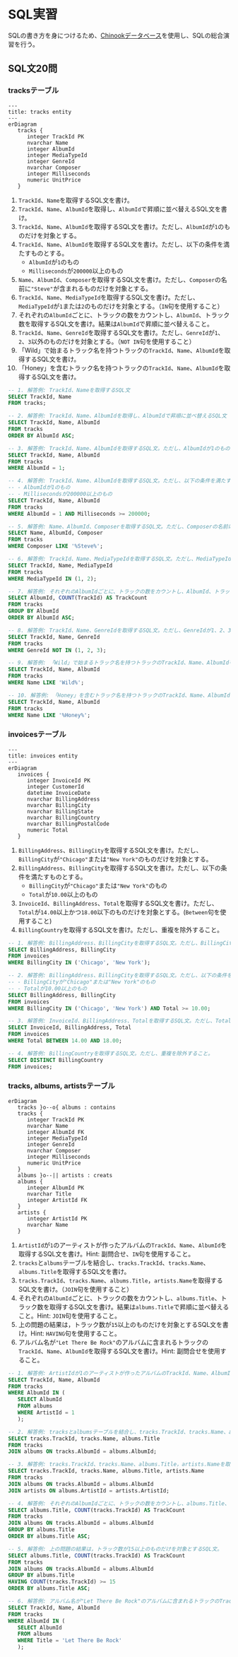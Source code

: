 # SQL実習

SQLの書き方を身につけるため、[Chinookデータベース](chinook.md)を使用し、SQLの総合演習を行う。

## SQL文20問

### tracksテーブル

```{mermaid}
---
title: tracks entity
---
erDiagram 
   tracks {
      integer TrackId PK
      nvarchar Name
      integer AlbumId
      integer MediaTypeId
      integer GenreId
      nvarchar Composer
      integer Milliseconds
      numeric UnitPrice
   }
```

1. `TrackId`、`Name`を取得するSQL文を書け。
2. `TrackId`、`Name`、`AlbumId`を取得し、`AlbumId`で昇順に並べ替えるSQL文を書け。
3. `TrackId`、`Name`、`AlbumId`を取得するSQL文を書け。ただし、`AlbumId`が`1`のものだけを対象とする。
4. `TrackId`、`Name`、`AlbumId`を取得するSQL文を書け。ただし、以下の条件を満たすものとする。
   - `AlbumId`が`1`のもの
   - `Milliseconds`が`200000`以上のもの
5. `Name`、`AlbumId`、`Composer`を取得するSQL文を書け。ただし、`Composer`の名前に`"Steve"`が含まれるものだけを対象とする。
6. `TrackId`、`Name`、`MediaTypeId`を取得するSQL文を書け。ただし、`MediaTypeId`が`1`または`2`のものだけを対象とする。（`IN`句を使用すること）
7. それぞれの`AlbumId`ごとに、トラックの数をカウントし、`AlbumId`、トラック数を取得するSQL文を書け。結果は`AlbumId`で昇順に並べ替えること。
8. `TrackId`、`Name`、`GenreId`を取得するSQL文を書け。ただし、`GenreId`が`1`、`2`、`3`以外のものだけを対象とする。（`NOT IN`句を使用すること）
9. 「Wild」で始まるトラック名を持つトラックの`TrackId`、`Name`、`AlbumId`を取得するSQL文を書け。
10. 「Honey」を含むトラック名を持つトラックの`TrackId`、`Name`、`AlbumId`を取得するSQL文を書け。

```sql
-- 1. 解答例: TrackId、Nameを取得するSQL文
SELECT TrackId, Name 
FROM tracks;

-- 2. 解答例: TrackId、Name、AlbumIdを取得し、AlbumIdで昇順に並べ替えるSQL文
SELECT TrackId, Name, AlbumId 
FROM tracks 
ORDER BY AlbumId ASC;

-- 3. 解答例: TrackId、Name、AlbumIdを取得するSQL文。ただし、AlbumIdが1のものだけを対象とする。
SELECT TrackId, Name, AlbumId 
FROM tracks 
WHERE AlbumId = 1;

-- 4. 解答例: TrackId、Name、AlbumIdを取得するSQL文。ただし、以下の条件を満たすものとする。
-- - AlbumIdが1のもの
-- - Millisecondsが200000以上のもの
SELECT TrackId, Name, AlbumId 
FROM tracks
WHERE AlbumId = 1 AND Milliseconds >= 200000;

-- 5. 解答例: Name、AlbumId、Composerを取得するSQL文。ただし、Composerの名前に"Steve"が含まれるものだけを対象とする。
SELECT Name, AlbumId, Composer 
FROM tracks
WHERE Composer LIKE '%Steve%';

-- 6. 解答例: TrackId、Name、MediaTypeIdを取得するSQL文。ただし、MediaTypeIdが1または2のものだけを対象とする。
SELECT TrackId, Name, MediaTypeId 
FROM tracks
WHERE MediaTypeId IN (1, 2);

-- 7. 解答例: それぞれのAlbumIdごとに、トラックの数をカウントし、AlbumId、トラック数を取得するSQL文。結果はAlbumIdで昇順に並べ替えること。
SELECT AlbumId, COUNT(TrackId) AS TrackCount
FROM tracks
GROUP BY AlbumId
ORDER BY AlbumId ASC;

-- 8. 解答例: TrackId、Name、GenreIdを取得するSQL文。ただし、GenreIdが1、2、3以外のものだけを対象とする。
SELECT TrackId, Name, GenreId 
FROM tracks
WHERE GenreId NOT IN (1, 2, 3);

-- 9. 解答例: 「Wild」で始まるトラック名を持つトラックのTrackId、Name、AlbumIdを取得するSQL文。
SELECT TrackId, Name, AlbumId 
FROM tracks
WHERE Name LIKE 'Wild%';

-- 10. 解答例: 「Honey」を含むトラック名を持つトラックのTrackId、Name、AlbumIdを取得するSQL文。
SELECT TrackId, Name, AlbumId 
FROM tracks
WHERE Name LIKE '%Honey%';
```



### invoicesテーブル

```{mermaid}
---
title: invoices entity
---
erDiagram
   invoices {
      integer InvoiceId PK
      integer CustomerId
      datetime InvoiceDate
      nvarchar BillingAddress
      nvarchar BillingCity
      nvarchar BillingState
      nvarchar BillingCountry
      nvarchar BillingPostalCode
      numeric Total
   }
```

1. `BillingAddress`、`BillingCity`を取得するSQL文を書け。ただし、`BillingCity`が`"Chicago"`または`"New York"`のものだけを対象とする。
2. `BillingAddress`、`BillingCity`を取得するSQL文を書け。ただし、以下の条件を満たすものとする。
   - `BillingCity`が`"Chicago"`または`"New York"`のもの
   - `Total`が`10.00`以上のもの
3. `InvoiceId`、`BillingAddress`、`Total`を取得するSQL文を書け。ただし、`Total`が`14.00`以上かつ`18.00`以下のものだけを対象とする。(`Between`句を使用すること)
4. `BillingCountry`を取得するSQL文を書け。ただし、重複を除外すること。


```sql
-- 1. 解答例: BillingAddress、BillingCityを取得するSQL文。ただし、BillingCityが"Chicago"または"New York"のものだけを対象とする。
SELECT BillingAddress, BillingCity 
FROM invoices
WHERE BillingCity IN ('Chicago', 'New York');

-- 2. 解答例: BillingAddress、BillingCityを取得するSQL文。ただし、以下の条件を満たすものとする。
-- - BillingCityが"Chicago"または"New York"のもの
-- - Totalが10.00以上のもの
SELECT BillingAddress, BillingCity 
FROM invoices
WHERE BillingCity IN ('Chicago', 'New York') AND Total >= 10.00;

-- 3. 解答例: InvoiceId、BillingAddress、Totalを取得するSQL文。ただし、Totalが14.00以上かつ18.00以下のものだけを対象とする。
SELECT InvoiceId, BillingAddress, Total 
FROM invoices
WHERE Total BETWEEN 14.00 AND 18.00;

-- 4. 解答例: BillingCountryを取得するSQL文。ただし、重複を除外すること。
SELECT DISTINCT BillingCountry 
FROM invoices;
```

### tracks, albums, artistsテーブル

```{mermaid}
erDiagram
   tracks }o--o{ albums : contains
   tracks {
      integer TrackId PK
      nvarchar Name
      integer AlbumId FK
      integer MediaTypeId
      integer GenreId
      nvarchar Composer
      integer Milliseconds
      numeric UnitPrice
   }
   albums }o--|| artists : creats
   albums {
      integer AlbumId PK
      nvarchar Title
      integer ArtistId FK
   }
   artists {
      integer ArtistId PK
      nvarchar Name
   }
```

1. `ArtistId`が`1`のアーティストが作ったアルバムの`TrackId`、`Name`、`AlbumId`を取得するSQL文を書け。Hint: 副問合せ、`IN`句を使用すること。
2. `tracks`と`albums`テーブルを結合し、`tracks.TrackId`、`tracks.Name`、`albums.Title`を取得するSQL文を書け。
3. `tracks.TrackId`、`tracks.Name`、`albums.Title`，`artists.Name`を取得するSQL文を書け。（`JOIN`句を使用すること）
4. それぞれの`AlbumId`ごとに、トラックの数をカウントし、`albums.Title`、トラック数を取得するSQL文を書け。結果は`albums.Title`で昇順に並べ替えること。Hint: `JOIN`句を使用すること。
5. 上の問題の結果は，トラック数が`15`以上のものだけを対象とするSQL文を書け。Hint: `HAVING`句を使用すること。
6. アルバム名が`"Let There Be Rock"`のアルバムに含まれるトラックの`TrackId`、`Name`、`AlbumId`を取得するSQL文を書け。Hint: 副問合せを使用すること。

```sql
-- 1. 解答例: ArtistIdが1のアーティストが作ったアルバムのTrackId、Name、AlbumIdを取得するSQL文。
SELECT TrackId, Name, AlbumId 
FROM tracks
WHERE AlbumId IN (
   SELECT AlbumId 
   FROM albums 
   WHERE ArtistId = 1
   );

-- 2. 解答例: tracksとalbumsテーブルを結合し、tracks.TrackId、tracks.Name、albums.Titleを取得するSQL文。
SELECT tracks.TrackId, tracks.Name, albums.Title 
FROM tracks
JOIN albums ON tracks.AlbumId = albums.AlbumId;

-- 3. 解答例: tracks.TrackId、tracks.Name、albums.Title，artists.Nameを取得するSQL文。（JOIN句を使用すること）
SELECT tracks.TrackId, tracks.Name, albums.Title, artists.Name
FROM tracks
JOIN albums ON tracks.AlbumId = albums.AlbumId
JOIN artists ON albums.ArtistId = artists.ArtistId;

-- 4. 解答例: それぞれのAlbumIdごとに、トラックの数をカウントし、albums.Title、トラック数を取得するSQL文。結果はalbums.Titleで昇順に並べ替えること。
SELECT albums.Title, COUNT(tracks.TrackId) AS TrackCount
FROM tracks
JOIN albums ON tracks.AlbumId = albums.AlbumId
GROUP BY albums.Title
ORDER BY albums.Title ASC;

-- 5. 解答例: 上の問題の結果は，トラック数が15以上のものだけを対象とするSQL文。
SELECT albums.Title, COUNT(tracks.TrackId) AS TrackCount
FROM tracks
JOIN albums ON tracks.AlbumId = albums.AlbumId
GROUP BY albums.Title
HAVING COUNT(tracks.TrackId) >= 15
ORDER BY albums.Title ASC;

-- 6. 解答例: アルバム名が"Let There Be Rock"のアルバムに含まれるトラックのTrackId、Name、AlbumIdを取得するSQL文。
SELECT TrackId, Name, AlbumId 
FROM tracks
WHERE AlbumId IN (
   SELECT AlbumId 
   FROM albums 
   WHERE Title = 'Let There Be Rock'
   );
```